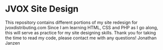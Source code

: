 # JVOX Site Design
This repository contains different portions of my site redesign for jvoxdistributing.com Since I am learning HTML, CSS and PHP as I go along, this will serve as practice for my site designing skills. Thank you for taking the time to read my code, please contact me with any questions!
Jonathan Janzen
